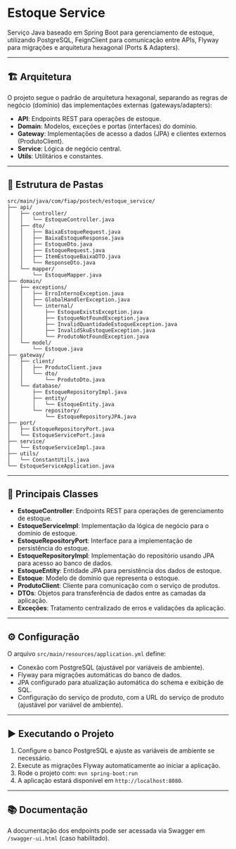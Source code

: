 # Estoque Service

Serviço Java baseado em Spring Boot para gerenciamento de estoque, utilizando PostgreSQL, FeignClient para comunicação entre APIs, Flyway para migrações e arquitetura hexagonal (Ports & Adapters).

---

## 🏗️ Arquitetura

O projeto segue o padrão de arquitetura hexagonal, separando as regras de negócio (domínio) das implementações externas (gateways/adapters):

- **API**: Endpoints REST para operações de estoque.
- **Domain**: Modelos, exceções e portas (interfaces) do domínio.
- **Gateway**: Implementações de acesso a dados (JPA) e clientes externos (ProdutoClient).
- **Service**: Lógica de negócio central.
- **Utils**: Utilitários e constantes.

---

## 📁 Estrutura de Pastas
```
src/main/java/com/fiap/postech/estoque_service/
├── api/
│   ├── controller/
│   │   └── EstoqueController.java
│   ├── dto/
│   │   ├── BaixaEstoqueRequest.java
│   │   ├── BaixaEstoqueResponse.java
│   │   ├── EstoqueDto.java
│   │   ├── EstoqueRequest.java
│   │   ├── ItemEstoqueBaixaDTO.java
│   │   └── ResponseDto.java
│   └── mapper/
│       └── EstoqueMapper.java
├── domain/
│   ├── exceptions/
│   │   ├── ErroInternoException.java
│   │   ├── GlobalHandlerException.java
│   │   └── internal/
│   │       ├── EstoqueExistsException.java
│   │       ├── EstoqueNotFoundException.java
│   │       ├── InvalidQuantidadeEstoqueException.java
│   │       ├── InvalidSkuEstoqueException.java
│   │       └── ProdutoNotFoundException.java
│   └── model/
│       └── Estoque.java
├── gateway/
│   ├── client/
│   │   ├── ProdutoClient.java
│   │   └── dto/
│   │       └── ProdutoDto.java
│   └── database/
│       ├── EstoqueRepositoryImpl.java
│       ├── entity/
│       │   └── EstoqueEntity.java
│       └── repository/
│           └── EstoqueRepositoryJPA.java
├── port/
│   ├── EstoqueRepositoryPort.java
│   └── EstoqueServicePort.java
├── service/
│   └── EstoqueServiceImpl.java
├── utils/
│   └── ConstantUtils.java
└── EstoqueServiceApplication.java

```
---

## 🧩 Principais Classes

- **EstoqueController**: Endpoints REST para operações de gerenciamento de estoque.
- **EstoqueServiceImpl**: Implementação da lógica de negócio para o domínio de estoque.
- **EstoqueRepositoryPort**: Interface para a implementação de persistência do estoque.
- **EstoqueRepositoryImpl**: Implementação do repositório usando JPA para acesso ao banco de dados.
- **EstoqueEntity**: Entidade JPA para persistência dos dados de estoque.
- **Estoque**: Modelo de domínio que representa o estoque.
- **ProdutoClient**: Cliente para comunicação com o serviço de produtos.
- **DTOs**: Objetos para transferência de dados entre as camadas da aplicação.
- **Exceções**: Tratamento centralizado de erros e validações da aplicação.

---

## ⚙️ Configuração

O arquivo `src/main/resources/application.yml` define:

- Conexão com PostgreSQL (ajustável por variáveis de ambiente).
- Flyway para migrações automáticas do banco de dados.
- JPA configurado para atualização automática do schema e exibição de SQL.
- Configuração do serviço de produto, com a URL do serviço de produto (ajustável por variável de ambiente).

---

## ▶️ Executando o Projeto

1. Configure o banco PostgreSQL e ajuste as variáveis de ambiente se necessário.
2. Execute as migrações Flyway automaticamente ao iniciar a aplicação.
3. Rode o projeto com: `mvn spring-boot:run`
4. A aplicação estará disponível em `http://localhost:8080`.

---

## 📚 Documentação

A documentação dos endpoints pode ser acessada via Swagger em `/swagger-ui.html` (caso habilitado).
